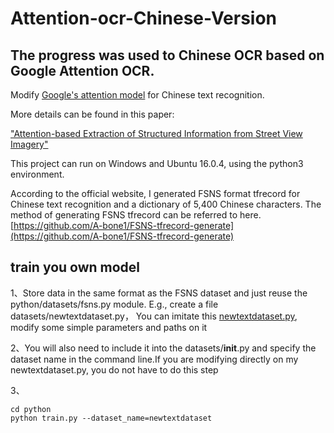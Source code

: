 # Attention-ocr-Chinese-Version
## The progress was used to  Chinese OCR based on Google Attention OCR. 
Modify [Google's attention model](https://github.com/tensorflow/models/tree/master/research/attention_ocr) for Chinese text recognition.

More details can be found in this paper:

["Attention-based Extraction of Structured Information from Street View Imagery"](https://arxiv.org/abs/1704.03549)

This project can run on Windows and Ubuntu 16.0.4, using the python3 environment.

According to the official website, I generated FSNS format tfrecord for Chinese text recognition and a dictionary of 5,400 Chinese characters. The method of generating FSNS tfrecord can be referred to here.[https://github.com/A-bone1/FSNS-tfrecord-generate](https://github.com/A-bone1/FSNS-tfrecord-generate)

## train you own model


1、Store data in the same format as the FSNS dataset and just reuse the python/datasets/fsns.py module. E.g., create a file datasets/newtextdataset.py， You can imitate this [newtextdataset.py](https://github.com/A-bone1/Attention-ocr-Chinese-Version/blob/master/python/datasets/newtextdataset.py), modify some simple parameters and paths on it

2、You will also need to include it into the datasets/__init__.py and specify the dataset name in the command line.If you are modifying directly on my newtextdataset.py, you do not have to do this step

3、
```
cd python
python train.py --dataset_name=newtextdataset

```
